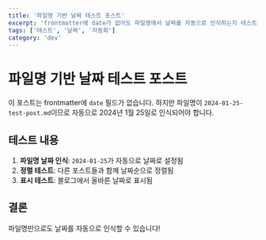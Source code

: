 ```yaml
---
title: '파일명 기반 날짜 테스트 포스트'
excerpt: 'frontmatter에 date가 없어도 파일명에서 날짜를 자동으로 인식하는지 테스트합니다.'
tags: ['테스트', '날짜', '자동화']
category: 'dev'
---
```


# 파일명 기반 날짜 테스트 포스트

이 포스트는 frontmatter에 `date` 필드가 없습니다. 하지만 파일명이 `2024-01-25-test-post.md`이므로 자동으로 2024년 1월 25일로 인식되어야 합니다.

## 테스트 내용

1. **파일명 날짜 인식**: `2024-01-25`가 자동으로 날짜로 설정됨
2. **정렬 테스트**: 다른 포스트들과 함께 날짜순으로 정렬됨
3. **표시 테스트**: 블로그에서 올바른 날짜로 표시됨

## 결론

파일명만으로도 날짜를 자동으로 인식할 수 있습니다! 